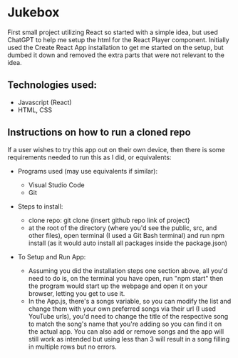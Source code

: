# Jukebox
First small project utilizing React so started with a simple idea, but used ChatGPT to help me setup the html for the React Player component. Initially used the Create React App installation to get me started on the setup, but dumbed it down and removed the extra parts that were not relevant to the idea.

## Technologies used:
* Javascript (React)
* HTML, CSS

## Instructions on how to run a cloned repo
If a user wishes to try this app out on their own device, then there is some requirements needed to run this as I did, or equivalents:
* Programs used (may use equivalents if similar):
    * Visual Studio Code
    * Git

* Steps to install:
    * clone repo: git clone {insert github repo link of project}
    * at the root of the directory (where you'd see the public, src, and other files), open terminal (I used a Git Bash terminal) and run npm install (as it would auto install all packages inside the package.json)

* To Setup and Run App:
    * Assuming you did the installation steps one section above, all you'd need to do is, on the terminal you have open, run "npm start" then the program would start up the webpage and open it on your browser, letting you get to use it. 
    * In the App.js, there's a songs variable, so you can modify the list and change them with your own preferred songs via their url (I used YouTube urls), you'd need to change the title of the respective song to match the song's name that you're adding so you can find it on the actual app. You can also add or remove songs and the app will still work as intended but using less than 3 will result in a song filling in multiple rows but no errors.